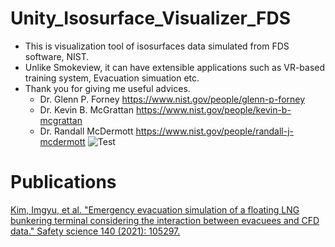 # Unity_Isosurface_Visualizer_FDS
+ This is visualization tool of isosurfaces data simulated from FDS software, NIST.
+ Unlike Smokeview, it can have extensible applications such as VR-based training system, Evacuation simuation etc.
+ Thank you for giving me useful advices.
    + Dr. Glenn P. Forney https://www.nist.gov/people/glenn-p-forney
    + Dr. Kevin B. McGrattan https://www.nist.gov/people/kevin-b-mcgrattan
    + Dr. Randall McDermott https://www.nist.gov/people/randall-j-mcdermott
![Test](./img/unity_fds_demo.gif)

# Publications
[Kim, Imgyu, et al. "Emergency evacuation simulation of a floating LNG bunkering terminal considering the interaction between evacuees and CFD data." Safety science 140 (2021): 105297.](https://scholar.google.com/scholar?oi=bibs&cluster=18067496483206329950&btnI=1)

